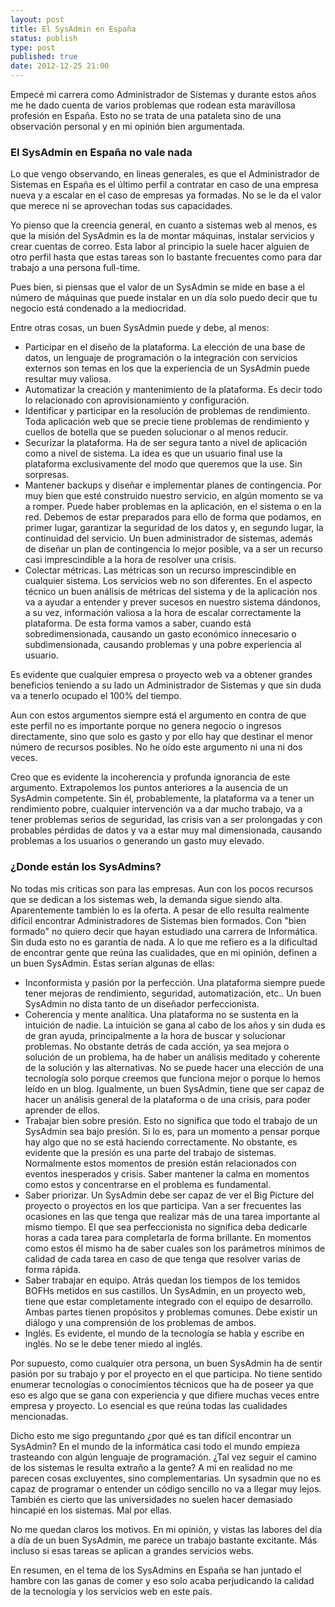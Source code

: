 ```yaml
--- 
layout: post
title: El SysAdmin en España
status: publish
type: post
published: true
date: 2012-12-25 21:00
---
```


Empecé mi carrera como Administrador de Sistemas y durante estos años me he dado cuenta de varios problemas que rodean esta maravillosa profesión en España. Esto no se trata de una pataleta sino de una observación personal y en mi opinión bien argumentada.

### El SysAdmin en España no vale nada
Lo que vengo observando, en lineas generales, es que el Administrador de Sistemas en España es el último perfil a contratar en caso de una empresa nueva y a escalar en el caso de empresas ya formadas. No se le da el valor que merece ni se aprovechan todas sus capacidades.

Yo pienso que la creencia general, en cuanto a sistemas web al menos, es que la misión del SysAdmin es la de montar máquinas, instalar servicios y crear cuentas de correo.
Esta labor al principio la suele hacer alguien de otro perfil hasta que estas tareas son lo bastante frecuentes como para dar trabajo a una persona full-time.

Pues bien, si piensas que el valor de un SysAdmin se mide en base a el número de máquinas que puede instalar en un día solo puedo decir que tu negocio está condenado a la mediocridad.

Entre otras cosas, un buen SysAdmin puede y debe, al menos:

* Participar en el diseño de la plataforma. La elección de una base de datos, un lenguaje de programación o la integración con servicios externos son temas en los que la experiencia de un SysAdmin puede resultar muy valiosa.
* Automatizar la creación y mantenimiento de la plataforma. Es decir todo lo relacionado con aprovisionamiento y configuración. 
* Identificar y participar en la resolución de problemas de rendimiento. Toda aplicación web que se precie tiene problemas de rendimiento y cuellos de botella que se pueden solucionar o al menos reducir.
* Securizar la plataforma. Ha de ser segura tanto a nivel de aplicación como a nivel de sistema. La idea es que un usuario final use la plataforma exclusivamente del modo que queremos que la use. Sin sorpresas.
* Mantener backups y diseñar e implementar planes de contingencia. Por muy bien que esté construido nuestro servicio, en algún momento se va a romper. Puede haber problemas en la aplicación, en el sistema o en la red. Debemos de estar preparados para ello de forma que podamos, en primer lugar, garantizar la seguridad de los datos y, en segundo lugar, la continuidad del servicio. Un buen administrador de sistemas, además de diseñar un plan de contingencia lo mejor posible, va a ser un recurso casi imprescindible a la hora de resolver una crisis.
* Colectar métricas. Las métricas son un recurso imprescindible en cualquier sistema. Los servicios web no son diferentes. En el aspecto técnico un buen análisis de métricas del sistema y de la aplicación nos va a ayudar a entender y prever sucesos en nuestro sistema dándonos, a su vez, información valiosa a la hora de escalar correctamente la plataforma. De esta forma vamos a saber, cuando está sobredimensionada, causando un gasto económico innecesario o subdimensionada, causando problemas y una pobre experiencia al usuario.

Es evidente que cualquier empresa o proyecto web va a obtener grandes beneficios teniendo a su lado un Administrador de Sistemas y que sin duda va a tenerlo ocupado el 100% del tiempo.

Aun con estos argumentos siempre está el argumento en contra de que este perfil no es importante porque no genera negocio o ingresos directamente, sino que solo es gasto y por ello hay que destinar el menor número de recursos posibles. No he oído este argumento ni una ni dos veces.

Creo que es evidente la incoherencia y profunda ignorancia de este argumento. Extrapolemos los puntos anteriores a la ausencia de un SysAdmin competente. Sin él, probablemente, la plataforma va a tener un rendimiento pobre, cualquier intervención va a dar mucho trabajo, va a tener problemas serios de seguridad, las crisis van a ser prolongadas y con probables pérdidas de datos y va a estar muy mal dimensionada, causando problemas a los usuarios o generando un gasto muy elevado.

### ¿Donde están los SysAdmins?
No todas mis críticas son para las empresas.
Aun con los pocos recursos que se dedican a los sistemas web, la demanda sigue siendo alta. Aparentemente también lo es la oferta. A pesar de ello resulta realmente difícil encontrar Administradores de Sistemas bien formados. Con "bien formado" no quiero decir que hayan estudiado una carrera de Informática. Sin duda esto no es garantía de nada. A lo que me refiero es a la dificultad de encontrar gente que reúna las cualidades, que en mi opinión, definen a un buen SysAdmin. Estas serían algunas de ellas:

* Inconformista y pasión por la perfección. Una plataforma siempre puede tener mejoras de rendimiento, seguridad, automatización, etc.. Un buen SysAdmin no dista tanto de un diseñador perfeccionista.
* Coherencia y mente analítica. Una plataforma no se sustenta en la intuición de nadie. La intuición se gana al cabo de los años y sin duda es de gran ayuda, principalmente a la hora de buscar y solucionar problemas. No obstante detrás de cada acción, ya sea mejora o solución de un problema, ha de haber un análisis meditado y coherente de la solución y las alternativas. No se puede hacer una elección de una tecnología solo porque creemos que funciona mejor o porque lo hemos leído en un blog. Igualmente, un buen SysAdmin, tiene que ser capaz de hacer un análisis general de la plataforma o de una crisis, para poder aprender de ellos.
* Trabajar bien sobre presión. Esto no significa que todo el trabajo de un SysAdmin sea bajo presión. Si lo es, para un momento a pensar porque hay algo que no se está haciendo correctamente. No obstante, es evidente que la presión es una parte del trabajo de sistemas. Normalmente estos momentos de presión están relacionados con eventos inesperados y crisis. Saber mantener la calma en momentos como estos y concentrarse en el problema es fundamental.
* Saber priorizar. Un SysAdmin debe ser capaz de ver el Big Picture del proyecto o proyectos en los que participa. Van a ser frecuentes las ocasiones en las que tenga que realizar más de una tarea importante al mismo tiempo. El que sea perfeccionista no significa deba dedicarle horas a cada tarea para completarla de forma brillante. En momentos como estos él mismo ha de saber cuales son los parámetros mínimos de calidad de cada tarea en caso de que tenga que resolver varias de forma rápida.
* Saber trabajar en equipo. Atrás quedan los tiempos de los temidos BOFHs metidos en sus castillos. Un SysAdmin, en un proyecto web, tiene que estar completamente integrado con el equipo de desarrollo. Ambas partes tienen propósitos y problemas comunes. Debe existir un diálogo y una comprensión de los problemas de ambos.
* Inglés. Es evidente, el mundo de la tecnología se habla y escribe en inglés. No se le debe tener miedo al inglés. 

Por supuesto, como cualquier otra persona, un buen SysAdmin ha de sentir pasión por su trabajo y por el proyecto en el que participa.
No tiene sentido enumerar tecnologías o conocimientos técnicos que ha de poseer ya que eso es algo que se gana con experiencia y que difiere muchas veces entre empresa y proyecto. Lo esencial es que reúna todas las cualidades mencionadas.

Dicho esto me sigo preguntando ¿por qué es tan difícil encontrar un SysAdmin?
En el mundo de la informática casi todo el mundo empieza trasteando con algún lenguaje de programación. ¿Tal vez seguir el camino de los sistemas le resulta extraño a la gente? A mi en realidad no me parecen cosas excluyentes, sino complementarias. Un sysadmin que no es capaz de programar o entender un código sencillo no va a llegar muy lejos.
También es cierto que las universidades no suelen hacer demasiado hincapié en los sistemas. Mal por ellas.

No me quedan claros los motivos. En mi opinión, y vistas las labores del día a día de un buen SysAdmin, me parece un trabajo bastante excitante. Más incluso si esas tareas se aplican a grandes servicios webs.


En resumen, en el tema de los SysAdmins en España se han juntado el hambre con las ganas de comer y eso solo acaba perjudicando la calidad de la tecnología y los servicios web en este país.
